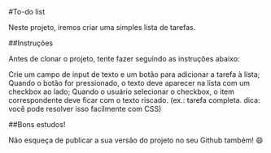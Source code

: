 #To-do list

Neste projeto, iremos criar uma simples lista de tarefas.

##Instruções

Antes de clonar o projeto, tente fazer seguindo as instruções abaixo:

Crie um campo de input de texto e um botão para adicionar a tarefa à lista;
Quando o botão for pressionado, o texto deve aparecer na lista com um checkbox ao lado;
Quando o usuário selecionar o checkbox, o item correspondente deve ficar com o texto riscado. (ex.: tarefa completa. dica: você pode resolver isso facilmente com CSS)

##Bons estudos!

Não esqueça de publicar a sua versão do projeto no seu Github também! 😄